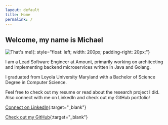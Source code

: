 ```yaml
---
layout: default
title: Home
permalink: /
---
```


## Welcome, my name is Michael

![That's me!](/assets/images/michaelsetteducati.jpg){: style="float: left; width: 200px; padding-right: 20px;"}

I am a Lead Software Engineer at Amount, primarily working on architecting and implementing backend microservices written in Java and Golang. 

I graduated from Loyola University Maryland with a Bachelor of Science Degree in Computer Science.

Feel free to check out my resume or read about the research project I did. 
Also connect with me on LinkedIn and check out my GitHub portfolio!

[Connect on LinkedIn](http://linkedin.com/in/michaelsetteducati){:target="_blank"}

[Check out my GitHub](http://github.com/msetteducati){:target="_blank"}